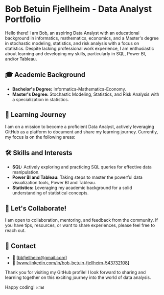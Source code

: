 # Bob Betuin Fjellheim - Data Analyst Portfolio

Hello there!
I am Bob, an aspiring Data Analyst with an educational background in informatics, mathematics, economics, 
and a Master's degree in stochastic modeling, statistics, and risk analysis with a focus on statistics.
Despite lacking professional work experience, I am enthusiastic about learning and developing my skills, particularly in SQL, Power BI, and/or Tableau.

## 🎓 Academic Background

- **Bachelor's Degree:** Informatics-Mathematics-Economy.
- **Master's Degree:** Stochastic Modeling, Statistics, and Risk Analysis with a specialization in statistics.

## 🚀 Learning Journey

I am on a mission to become a proficient Data Analyst, actively leveraging GitHub as a platform to document and share my learning journey. Currently, my focus is on the following areas:

## 🛠️ Skills and Interests

- **SQL:** Actively exploring and practicing SQL queries for effective data manipulation.
- **Power BI and Tableau:** Taking steps to master the powerful data visualization tools, Power BI and Tableau.
- **Statistics:** Leveraging my academic background for a solid understanding of statistical concepts.

## 🤝 Let's Collaborate!

I am open to collaboration, mentoring, and feedback from the community. If you have tips, resources, or want to share experiences, please feel free to reach out.

## 📧 Contact

- 📩 [bbfjellheim@gmail.com]
- 💼 [www.linkedin.com/in/bob-betuin-fjellheim-543732108]

Thank you for visiting my GitHub profile! I look forward to sharing and learning together on this exciting journey into the world of data analysis.

Happy coding! 📈📊

